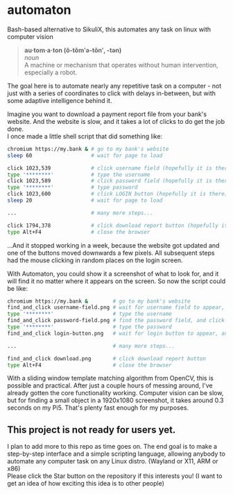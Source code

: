 # automaton
Bash-based alternative to SikuliX, this automates any task on linux with computer vision

> **au·tom·a·ton  (ô-tŏmʻə-tŏn′, -tən)**  
> *noun*  
> A machine or mechanism that operates without human intervention, especially a robot.

The goal here is to automate nearly any repetitive task on a computer - not just with a series of coordinates to click with delays in-between, but with some adaptive intelligence behind it.  

Imagine you want to download a payment report file from your bank's website. And the website is slow, and it takes a lot of clicks to do get the job done.  
I once made a little shell script that did something like:
```bash
chromium https://my.bank & # go to my bank's website
sleep 60                   # wait for page to load

click 1023,539             # click username field (hopefully it is there)
type '********'            # type the username
click 1023,589             # click password field (hopefully it is there)
type '********'            # type password
click 1023,600             # click LOGIN button (hopefully it is there)
sleep 20                   # wait for page to load

...                        # many more steps...

click 1794,378             # click download report button (hopefully it is there)
type Alt+F4                # close the browser
```
...And it stopped working in a week, because the website got updated and one of the buttons moved downwards a few pixels.  All subsequent steps had the mouse clicking in random places on the login screen.  

With Automaton, you could show it a screenshot of what to look for, and it will find it no matter where it appears on the screen. So now the script could be like:
```bash
chromium https://my.bank &        # go to my bank's website
find_and_click username-field.png # wait for username field to appear, and click it
type '********'                   # type the username
find_and_click password-field.png # find the password field, and click it
type '********'                   # type the password
find_and_click login-button.png   # wait for login button to appear, and click it

...                               # many more steps...

find_and_click download.png       # click download report button
type Alt+F4                       # close the browser
```
With a sliding window template matching algorithm from OpenCV, this is possible and practical. After just a couple hours of messing around, I've already gotten the core functionality working. Computer vision can be slow, but for finding a small object in a 1920x1080 screenshot, it takes around 0.3 seconds on my Pi5. That's plenty fast enough for my purposes.

## This project is not ready for users yet.
I plan to add more to this repo as time goes on. The end goal is to make a step-by-step interface and a simple scripting language, allowing anybody to automate any computer task on any Linux distro. (Wayland or X11, ARM or x86)  
Please click the Star button on the repository if this interests you! (I want to get an idea of how exciting this idea is to other people)
